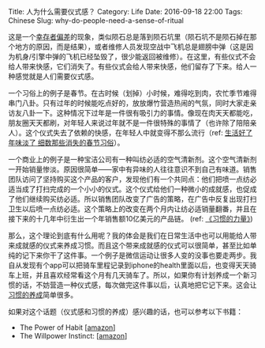 Title: 人为什么需要仪式感？
Category: Life
Date: 2016-09-18 22:00
Tags: Chinese
Slug: why-do-people-need-a-sense-of-ritual

这是一个[幸存者偏差](/correctness-is-meaningless.html)的现象，类似陨石总是落到陨石坑里（陨石坑不是陨石掉在那个地方的原因，而是结果），或者维修人员发现空战中飞机总是翅膀中弹（这是因为机身/引擎中弹的飞机已经坠毁了，很少能返回被维修）。在这里，有些仪式不会给人带来快感，它们消失了。有些仪式会给人带来快感，他们留存了下来。给人一种感觉就是人们需要仪式感。

一个习俗上的例子是春节。在古时候（划掉）小时候，难得吃到肉，农忙季节难得串门八卦。只有过年的时候能吃点好的，放放爆竹营造热闹的气氛，同时大家走亲访友八卦一下。这种情况下过年是一件很有吸引力的事情。像现在肉天天都能吃，朋友圈天天都刷，对年轻人来说过年就不是一件很特殊的事情了（也许除了陪陪亲人）。这个仪式失去了依赖的快感，在年轻人中就变得不那么流行（ref: [生活好了年味淡了 细数那些消失的春节习俗](https://link.zhihu.com/?target=http%3A//china.org.cn/chinese/2013-02/05/content_27894481.htm)）。

一个商业上的例子是一种宝洁公司有一种叫纺必适的空气清新剂。这个空气清新剂一开始销量惨淡。原因很简单——家中有异味的人往往意识不到自己有味道。销售团队访问了坚持购买这个产品的客户，发现他们有一个共同点：他们把喷一点纺必适当成了打扫完成的一个小小的仪式。这个仪式给他们一种微小的成就感，也促成了他们继续购买纺必适。所以销售团队改变了广告的策略，在广告中反复出现打扫卫生以后喷一点纺必适。这个策略上的改变在两个月内让纺必适销量翻番，并且在接下来的十几年中衍生出一个年销售额10亿美元的产品链。 (ref: [《习惯的力量》](/reading-notes-the-power-of-habit.html))

那么，这个理论到底有什么用呢？我的体会是我们在日常生活中也可以用能给人带来成就感的仪式来养成习惯。而且这个带来成就感的仪式可以很简单，甚至比如单纯的记下来你干了这件事。一个例子是微信运动让很多人变的没事也要走两步。我自从发现有个app可以把骑车里程记录到iphone的health里面以后，也变得天天骑车上班，并且喜欢经常看这个月有几天骑车了。所以，如果你有计划养成一个新习惯的话，不妨营造一种仪式感，每次做完这件事以后，认真地把它记下来。这会让[习惯的养成](/kuai-le-de-yin-su.html)简单很多。

如果对这个话题（仪式感和习惯的养成）感兴趣的话，也可以参考以下书籍：

* The Power of Habit [[amazon](http://amzn.to/2cV73H6)]
* The Willpower Instinct: [[amazon](http://amzn.to/2cB5zW3)]